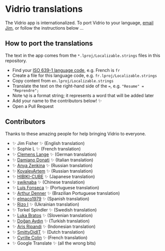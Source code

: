 # Vidrio translations

The Vidrio app is internationalized.
To port Vidrio to your language,
[email Jim](mailto:jameshfisher@gmail.com),
or follow the instructions below ...

## How to port the translations

The text in the app comes from the `*.lproj/Localizable.strings` files in this repository.

* Find your [ISO 639-1 language code](https://en.wikipedia.org/wiki/List_of_ISO_639-1_codes), e.g. French is `fr`
* Create a file for this language code, e.g. `fr.lproj/Localizable.strings`
* Copy content from `en.lproj/Localizable.strings`
* Translate the text on the right-hand side of the `=`, e.g. `"Resume" = "Reprendre";`
* Note `%@` is a format string; it represents a word that will be added later
* Add your name to the contributors below! ✨
* Open a Pull Request

## Contributors

Thanks to these amazing people for help bringing Vidrio to everyone.

* ✨ Jim Fisher ✨ (English translation)
* ✨ Sophie L ✨ (French translation)
* ✨ [Clemens Lange](https://github.com/clelange) ✨ (German translation)
* ✨ [Damiano Donati](https://github.com/damdo) ✨ (Italian translation)
* ✨ [Anya Zenkina](https://github.com/annzenkina) ✨ (Russian translation)
* ✨ [KovalevArtem](https://github.com/KovalevArtem) ✨ (Russian translation)
* ✨ [HIBIKI-CUBE](https://github.com/HIBIKI-CUBE) ✨ (Japanese translation)
* ✨ [swiknaba](https://github.com/swiknaba) ✨ (Chinese translation)
* ✨ [Luís Fonseca](https://github.com/luismfonseca) ✨ (Portuguese translation)
* ✨ [Arthur Denner](https://github.com/arthurdenner) ✨ (Brazilian Portuguese translation)
* ✨ [elmaco1979](https://github.com/elmaco1979) ✨ (Spanish translation)
* ✨ [Rizo I](https://github.com/rizo) ✨ (Ukrainian translation)
* ✨ Torkel Spindler ✨ (Swedish translation)
* ✨ [Luka Bratos](https://github.com/lukabratos) ✨ (Slovenian translation)
* ✨ [Doğan Aydın](https://github.com/dgnydn) ✨ (Turkish translation)
* ✨ [Aris Ripandi](https://github.com/riipandi) ✨ (Indonesian translation)
* ✨ [SmittyDidIT](https://github.com/SmittyDidIT) ✨ (Dutch translation)
* ✨ [Cyrille Colin](https://github.com/eskan) ✨ (French translation)
* ✨ Google Translate ✨ (all the wrong bits)
